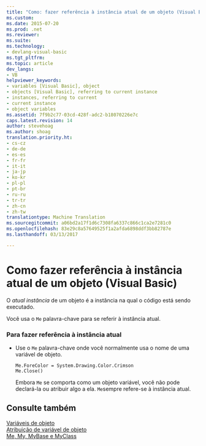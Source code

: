 ```yaml
---
title: "Como: fazer referência à instância atual de um objeto (Visual Basic) | Documentos do Microsoft"
ms.custom: 
ms.date: 2015-07-20
ms.prod: .net
ms.reviewer: 
ms.suite: 
ms.technology:
- devlang-visual-basic
ms.tgt_pltfrm: 
ms.topic: article
dev_langs:
- VB
helpviewer_keywords:
- variables [Visual Basic], object
- objects [Visual Basic], referring to current instance
- instances, referring to current
- current instance
- object variables
ms.assetid: 7f9b2c77-03cd-428f-adc2-b18070226e7c
caps.latest.revision: 14
author: stevehoag
ms.author: shoag
translation.priority.ht:
- cs-cz
- de-de
- es-es
- fr-fr
- it-it
- ja-jp
- ko-kr
- pl-pl
- pt-br
- ru-ru
- tr-tr
- zh-cn
- zh-tw
translationtype: Machine Translation
ms.sourcegitcommit: a06bd2a17f1d6c7308fa6337c866c1ca2e7281c0
ms.openlocfilehash: 83e29c8a57649525f1a2afda6898ddf3bb82787e
ms.lasthandoff: 03/13/2017

---
```

# <a name="how-to-refer-to-the-current-instance-of-an-object-visual-basic"></a>Como fazer referência à instância atual de um objeto (Visual Basic)
O *atual instância* de um objeto é a instância na qual o código está sendo executado.  
  
 Você usa o `Me` palavra-chave para se referir à instância atual.  
  
### <a name="to-refer-to-the-current-instance"></a>Para fazer referência à instância atual  
  
-   Use o `Me` palavra-chave onde você normalmente usa o nome de uma variável de objeto.  
  
    ```  
    Me.ForeColor = System.Drawing.Color.Crimson  
    Me.Close()  
    ```  
  
     Embora `Me` se comporta como um objeto variável, você não pode declará-la ou atribuir algo a ela. `Me`sempre refere-se à instância atual.  
  
## <a name="see-also"></a>Consulte também  
 [Variáveis de objeto](../../../../visual-basic/programming-guide/language-features/variables/object-variables.md)   
 [Atribuição de variável de objeto](../../../../visual-basic/programming-guide/language-features/variables/object-variable-assignment.md)   
 [Me, My, MyBase e MyClass](../../../../visual-basic/programming-guide/program-structure/me-my-mybase-and-myclass.md)
